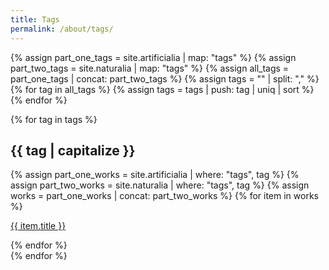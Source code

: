 ```yaml
---
title: Tags
permalink: /about/tags/
---
```

{% assign part_one_tags = site.artificialia | map: "tags" %}
{% assign part_two_tags = site.naturalia | map: "tags" %}
{% assign all_tags = part_one_tags | concat: part_two_tags %}
{% assign tags = "" | split: "," %}
{% for tag in all_tags %}
  {% assign tags = tags | push: tag | uniq | sort %}
{% endfor %}

<section class="section">
  <div class="container">
  {% for tag in tags %}
  <div class="block">
    <h2 id="{{ tag | slugify }}" class="title is-3">{{ tag | capitalize }}</h2>
    {% assign part_one_works = site.artificialia | where: "tags", tag %}
    {% assign part_two_works = site.naturalia | where: "tags", tag %}
    {% assign works = part_one_works | concat: part_two_works %}
    {% for item in works %}
    <p><a href="{{ item.url }}">{{ item.title }}</a></p>
    {% endfor %}
  </div>
  {% endfor %}
  </div>
</section>